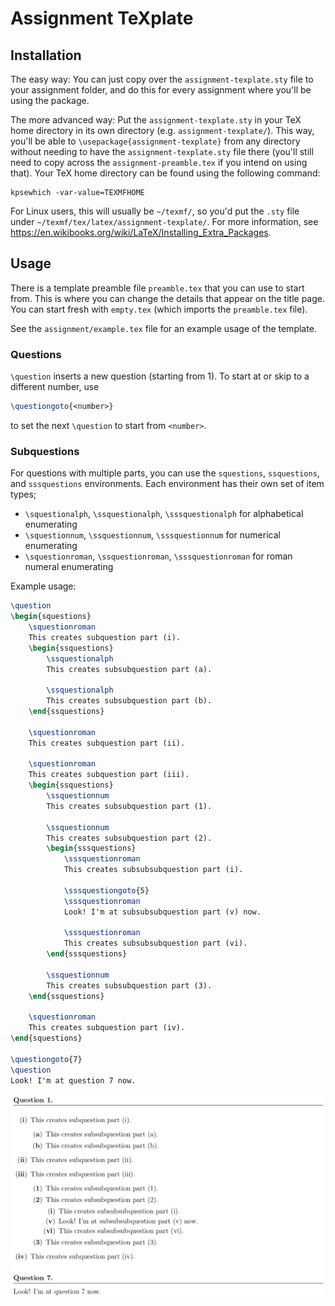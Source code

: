 # Assignment TeXplate

## Installation

The easy way: You can just copy over the `assignment-texplate.sty` file to your assignment folder, and do this for every assignment where you'll be using the package.

The more advanced way: Put the `assignment-texplate.sty` in your TeX home directory in its own directory (e.g. `assignment-texplate/`). This way, you'll be able to `\usepackage{assignment-texplate}` from any directory without needing to have the `assignment-texplate.sty` file there (you'll still need to copy across the `assignment-preamble.tex` if you intend on using that). Your TeX home directory can be found using the following command:
```
kpsewhich -var-value=TEXMFHOME
```
For Linux users, this will usually be `~/texmf/`, so you'd put the `.sty` file under `~/texmf/tex/latex/assignment-texplate/`. For more information, see https://en.wikibooks.org/wiki/LaTeX/Installing_Extra_Packages.

## Usage

There is a template preamble file `preamble.tex` that you can use to start from. This is where you can change the details that appear on the title page. You can start fresh with `empty.tex` (which imports the `preamble.tex` file).

See the `assignment/example.tex` file for an example usage of the template.

### Questions
`\question` inserts a new question (starting from 1). To start at or skip to a different number, use

```tex
\questiongoto{<number>}
```

to set the next `\question` to start from `<number>`.

### Subquestions

For questions with multiple parts, you can use the `squestions`, `ssquestions`, and `sssquestions` environments. Each environment has their own set of item types;

- `\squestionalph`, `\ssquestionalph`, `\sssquestionalph` for alphabetical enumerating
- `\squestionnum`, `\ssquestionnum`, `\sssquestionnum` for numerical enumerating
- `\squestionroman`, `\ssquestionroman`, `\sssquestionroman` for roman numeral enumerating

Example usage:

```tex
\question
\begin{squestions}
    \squestionroman
    This creates subquestion part (i).
    \begin{ssquestions}
        \ssquestionalph
        This creates subsubquestion part (a).

        \ssquestionalph
        This creates subsubquestion part (b).
    \end{ssquestions}

    \squestionroman
    This creates subquestion part (ii).

    \squestionroman
    This creates subquestion part (iii).
    \begin{ssquestions}
        \ssquestionnum
        This creates subsubquestion part (1).

        \ssquestionnum
        This creates subsubquestion part (2).
        \begin{sssquestions}
            \sssquestionroman
            This creates subsubsubquestion part (i).

            \sssquestiongoto{5}
            \sssquestionroman
            Look! I'm at subsubsubquestion part (v) now.

            \sssquestionroman
            This creates subsubsubquestion part (vi).
        \end{sssquestions}

        \ssquestionnum
        This creates subsubquestion part (3).
    \end{ssquestions}

    \squestionroman
    This creates subquestion part (iv).
\end{squestions}

\questiongoto{7}
\question
Look! I'm at question 7 now.
```

![Assignment TeXplate 2](../assets/assignment-texplate-2.png)
